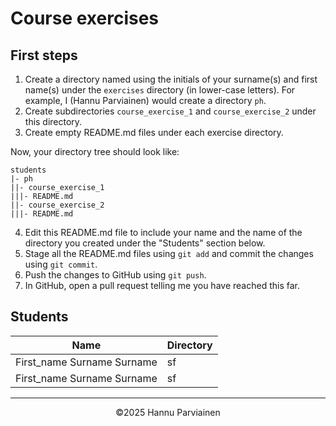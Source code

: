 # Course exercises

## First steps

1. Create a directory named using the initials of your surname(s) and first name(s) under the `exercises` directory (in lower-case letters). For example, I (Hannu Parviainen) would create a directory `ph`.
2. Create subdirectories `course_exercise_1` and `course_exercise_2` under this directory.
3. Create empty README.md files under each exercise directory.
  
Now, your directory tree should look like:
  
    students
    |- ph
    ||- course_exercise_1
    |||- README.md
    ||- course_exercise_2
    |||- README.md


4. Edit this README.md file to include your name and the name of the directory you created under the "Students" section below.
5. Stage all the README.md files using `git add` and commit the changes using `git commit`.
6. Push the changes to GitHub using `git push`.
7. In GitHub, open a pull request telling me you have reached this far.

## Students

| Name | Directory |
|--|--|
| First_name Surname Surname | sf |
| First_name Surname Surname | sf |

---
<p align="center">
&copy;2025 Hannu Parviainen
</p>
